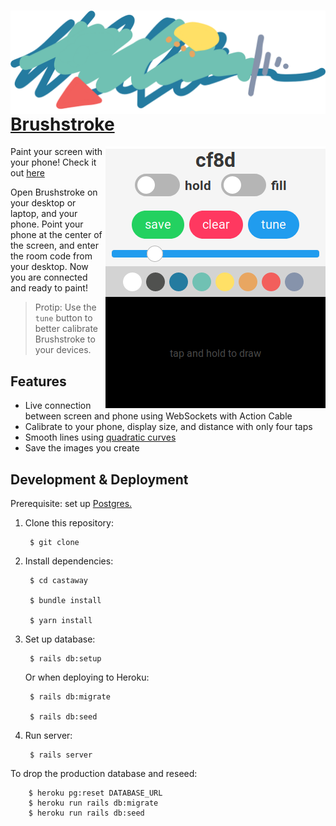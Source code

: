 <h1>
  <img align="center" src="./header.png">
  <a href="http://brushstroke.brockmcelroy.com">Brushstroke</a>
</h1>

<img align="right" src="./screenshot.png">

Paint your screen with your phone! Check it out [here](http://brushstroke.brockmcelroy.com)

Open Brushstroke on your desktop or laptop, and your phone.
Point your phone at the center of the screen, and enter the room code from your desktop.
Now you are connected and ready to paint!

> Protip: Use the `tune` button to better calibrate Brushstroke to your devices.

## Features

- Live connection between screen and phone using WebSockets with Action Cable
- Calibrate to your phone, display size, and distance with only four taps
- Smooth lines using [quadratic curves](perfectionkills.com/exploring-canvas-drawing-techniques/#bezier-curves)
- Save the images you create

## Development & Deployment

Prerequisite: set up [Postgres.](https://www.digitalocean.com/community/tutorials/how-to-setup-ruby-on-rails-with-postgres)

1. Clone this repository:
  
        $ git clone

2. Install dependencies:

        $ cd castaway

        $ bundle install

        $ yarn install

3. Set up database:

        $ rails db:setup

    Or when deploying to Heroku:

        $ rails db:migrate

        $ rails db:seed

4. Run server:

        $ rails server

To drop the production database and reseed:

        $ heroku pg:reset DATABASE_URL
        $ heroku run rails db:migrate
        $ heroku run rails db:seed

